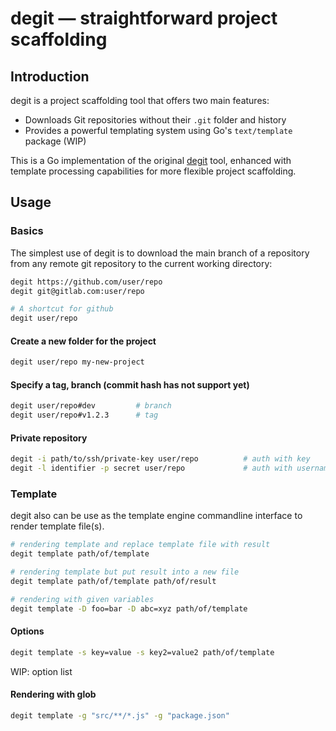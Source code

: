 # degit — straightforward project scaffolding

## Introduction

degit is a project scaffolding tool that offers two main features:
- Downloads Git repositories without their `.git` folder and history
- Provides a powerful templating system using Go's `text/template` package (WIP)

This is a Go implementation of the original [degit](https://github.com/Rich-Harris/degit) tool, enhanced with template processing capabilities for more flexible project scaffolding.

## Usage

### Basics

The simplest use of degit is to download the main branch of a repository from any remote git repository to the current working directory:
```sh
degit https://github.com/user/repo
degit git@gitlab.com:user/repo

# A shortcut for github
degit user/repo
```

#### Create a new folder for the project
```sh
degit user/repo my-new-project
```

#### Specify a tag, branch (commit hash has not support yet)
```sh
degit user/repo#dev         # branch
degit user/repo#v1.2.3      # tag
```

#### Private repository
```sh
degit -i path/to/ssh/private-key user/repo          # auth with key
degit -l identifier -p secret user/repo             # auth with username/password/access token
```

### Template

degit also can be use as the template engine commandline interface to render template file(s).

```sh
# rendering template and replace template file with result
degit template path/of/template

# rendering template but put result into a new file
degit template path/of/template path/of/result

# rendering with given variables
degit template -D foo=bar -D abc=xyz path/of/template
```

#### Options

```sh
degit template -s key=value -s key2=value2 path/of/template
```

WIP: option list

#### Rendering with glob

```sh
degit template -g "src/**/*.js" -g "package.json"
```
